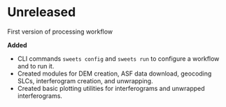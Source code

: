 # Unreleased

First version of processing workflow

**Added**
- CLI commands `sweets config` and `sweets run` to configure a workflow and to run it.
- Created modules for DEM creation, ASF data download, geocoding SLCs, interferogram creation, and unwrapping.
- Created basic plotting utilities for interferograms and unwrapped interferograms.
